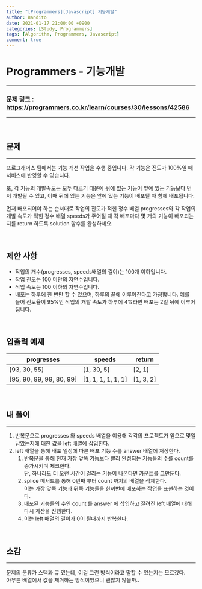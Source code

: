 ```yaml
---
title: "[Programmers][Javascript] 기능개발"
author: Bandito
date: 2021-01-17 21:00:00 +0900
categories: [Study, Programmers]
tags: [Algorithm, Programmers, Javascript]
comment: true
---
```

 
# Programmers - 기능개발
***
### 문제 링크 : <https://programmers.co.kr/learn/courses/30/lessons/42586>

***

<br/>

## 문제
***
프로그래머스 팀에서는 기능 개선 작업을 수행 중입니다. 각 기능은 진도가 100%일 때 서비스에 반영할 수 있습니다.

또, 각 기능의 개발속도는 모두 다르기 때문에 뒤에 있는 기능이 앞에 있는 기능보다 먼저 개발될 수 있고, 이때 뒤에 있는 기능은 앞에 있는 기능이 배포될 때 함께 배포됩니다.

먼저 배포되어야 하는 순서대로 작업의 진도가 적힌 정수 배열 progresses와 각 작업의 개발 속도가 적힌 정수 배열 speeds가 주어질 때 각 배포마다 몇 개의 기능이 배포되는지를 return 하도록 solution 함수를 완성하세요.

<br/>

## 제한 사항

+ 작업의 개수(progresses, speeds배열의 길이)는 100개 이하입니다.
+ 작업 진도는 100 미만의 자연수입니다.
+ 작업 속도는 100 이하의 자연수입니다.
+ 배포는 하루에 한 번만 할 수 있으며, 하루의 끝에 이루어진다고 가정합니다. 예를 들어 진도율이 95%인 작업의 개발 속도가 하루에 4%라면 배포는 2일 뒤에 이루어집니다.

<br/>

## 입출력 예제

|progresses|speeds|return|
|----|----|----|
|[93, 30, 55]|[1, 30, 5]|[2, 1]|
|[95, 90, 99, 99, 80, 99]|[1, 1, 1, 1, 1, 1]|[1, 3, 2]|


<br/>

## 내 풀이
***

1. 반복문으로 progresses 와 speeds 배열을 이용해 각각의 프로젝트가 앞으로 몇일 남았는지에 대한 값을 left 배열에 삽입한다.
2. left 배열을 통해 배포 일정에 따른 배포 기능 수를 answer 배열에 저장한다.
    1. 반복문을 통해 현재 가장 앞쪽 기능보다 빨리 완성되는 기능들의 수를 count를 증가시키며 체크한다.   
    단, 하나라도 더 오랜 시간이 걸리는 기능이 나온다면 카운트를 그만둔다.
    2. splice 메서드를 통해 0번째 부터 count 까지의 배열을 삭제한다.   
    이는 가장 앞쪽 기능과 뒤쪽 기능들을 한꺼번에 배포하는 작업을 표현하는 것이다.
    3. 배포된 기능들의 수인 count 를 answer 에 삽입하고 잘려진 left 배열에 대해 다시 계산을 진행한다.
    4. 이는 left 배열의 길이가 0이 될때까지 반복한다.

<script src="https://gist.github.com/Suppplier/77198f1c0674f15d23589d32361dc8cc.js"></script>

<br/>

## 소감
***

문제의 분류가 스택과 큐 였는데, 이걸 그런 방식이라고 말할 수 있는지는 모르겠다.    
아무튼 배열에서 값을 제거하는 방식이었으니 괜찮지 않을까.. 


